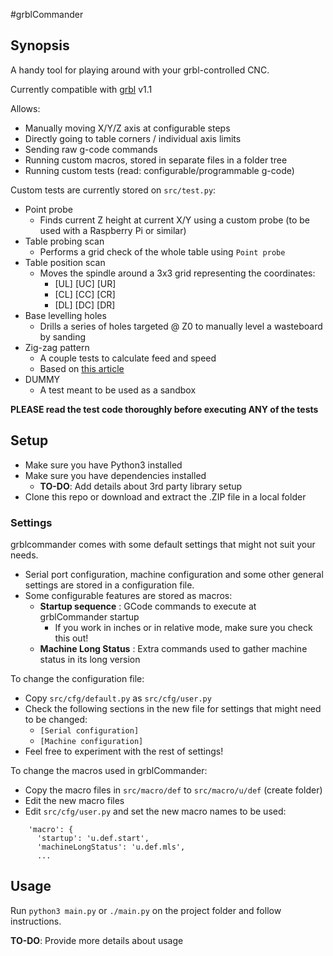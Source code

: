 #grblCommander

## Synopsis

A handy tool for playing around with your grbl-controlled CNC.

Currently compatible with [grbl](https://github.com/gnea/grbl) v1.1

Allows:

* Manually moving X/Y/Z axis at configurable steps
* Directly going to table corners / individual axis limits
* Sending raw g-code commands
* Running custom macros, stored in separate files in a folder tree
* Running custom tests (read: configurable/programmable g-code)

Custom tests are currently stored on `src/test.py`:

* Point probe
    * Finds current Z height at current X/Y using a custom probe (to be used with a Raspberry Pi or similar)
* Table probing scan
    * Performs a grid check of the whole table using `Point probe`
* Table position scan
    * Moves the spindle around a 3x3 grid representing the coordinates:
        * [UL] [UC] [UR]
        * [CL] [CC] [CR]
        * [DL] [DC] [DR]
* Base levelling holes
    * Drills a series of holes targeted @ Z0 to manually level a wasteboard by sanding
* Zig-zag pattern
    * A couple tests to calculate feed and speed
    * Based on [this article](http://www.precisebits.com/tutorials/calibrating_feeds_n_speeds.htm)
* DUMMY
    * A test meant to be used as a sandbox

**PLEASE read the test code thoroughly before executing ANY of the tests**

## Setup

* Make sure you have Python3 installed
* Make sure you have dependencies installed
    * **TO-DO**: Add details about 3rd party library setup
* Clone this repo or download and extract the .ZIP file in a local folder

### Settings
grblcommander comes with some default settings that might not suit your needs.

* Serial port configuration, machine configuration and some other general settings are stored in a configuration file.
* Some configurable features are stored as macros:
    * **Startup sequence** : GCode commands to execute at grblCommander startup
        * If you work in inches or in relative mode, make sure you check this out!
    * **Machine Long Status** : Extra commands used to gather machine status in its long version

To change the configuration file:

* Copy `src/cfg/default.py` as `src/cfg/user.py`
* Check the following sections in the new file for settings that might need to be changed:
    * `[Serial configuration]`
    * `[Machine configuration]`
* Feel free to experiment with the rest of settings!

To change the macros used in grblCommander:

* Copy the macro files in `src/macro/def` to `src/macro/u/def` (create folder)
* Edit the new macro files
* Edit `src/cfg/user.py` and set the new macro names to be used:
```
    'macro': {
      'startup': 'u.def.start',
      'machineLongStatus': 'u.def.mls',
      ...
```

## Usage

Run `python3 main.py` or `./main.py` on the project folder and follow instructions.

**TO-DO**: Provide more details about usage
